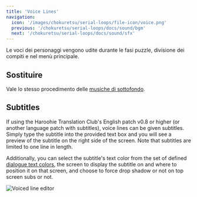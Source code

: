 ```yaml
---
title: 'Voice Lines'
navigation:
  icon: '/images/chokuretsu/serial-loops/file-icon/voice.png'
  previous: '/chokuretsu/serial-loops/docs/sound/bgm'
  next: '/chokuretsu/serial-loops/docs/sound/sfx'
---
```


Le voci dei personaggi vengono udite durante le fasi puzzle, divisione dei compiti e nel menù principale.

## Sostituire
Vale lo stesso procedimento delle [musiche di sottofondo](./bgm).

## Subtitles
If using the Haroohie Translation Club's English patch v0.8 or higher (or another language patch with subtitles), voice lines can be given subtitles. Simply type the subtitle
into the provided text box and you will see a preview of the subtitle on the right side of the screen. Note that subtitles are limited to one line in length.

Additionally, you can select the subtitle's text color from the set of defined [dialogue text colors](../misc/dialogue-colors), the screen to display the subtitle on and where to position it on that screen, and 
choose to force drop shadow or not on top screen subs or not.

![Voiced line editor](/images/chokuretsu/serial-loops/voice-subtitle-editing.png)